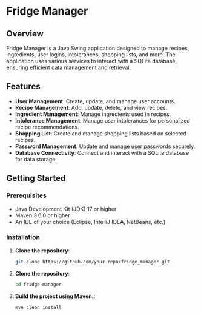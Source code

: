 # Fridge Manager

## Overview

Fridge Manager is a Java Swing application designed to manage recipes, ingredients, user logins, intolerances, shopping lists, and more. The application uses various services to interact with a SQLite database, ensuring efficient data management and retrieval.

## Features

- **User Management**: Create, update, and manage user accounts.
- **Recipe Management**: Add, update, delete, and view recipes.
- **Ingredient Management**: Manage ingredients used in recipes.
- **Intolerance Management**: Manage user intolerances for personalized recipe recommendations.
- **Shopping List**: Create and manage shopping lists based on selected recipes.
- **Password Management**: Update and manage user passwords securely.
- **Database Connectivity**: Connect and interact with a SQLite database for data storage.


## Getting Started

### Prerequisites

- Java Development Kit (JDK) 17 or higher
- Maven 3.6.0 or higher
- An IDE of your choice (Eclipse, IntelliJ IDEA, NetBeans, etc.)

### Installation

1. **Clone the repository**:
   ```sh
   git clone https://github.com/your-repo/fridge_manager.git

2. **Clone the repository**:
   ```sh
   cd fridge-manager

3. **Build the project using Maven:**:
   ```sh
   mvn clean install

